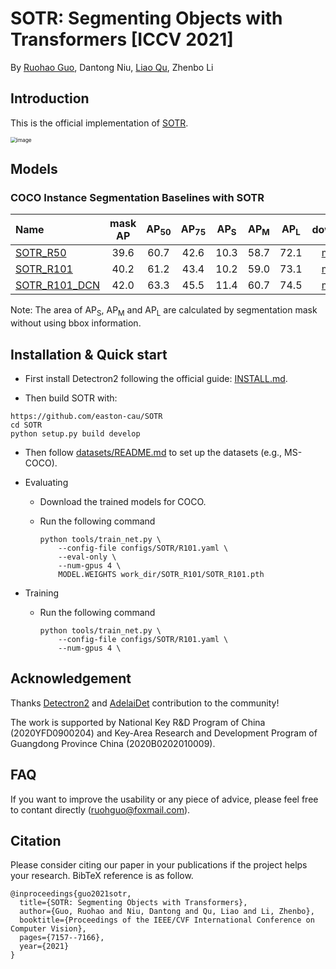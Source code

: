 # SOTR: Segmenting Objects with Transformers [ICCV 2021]
By [Ruohao Guo](https://github.com/easton-cau), Dantong Niu, [Liao Qu](https://github.com/QuLiao1117), Zhenbo Li

## Introduction

This is the official implementation of  [SOTR](https://arxiv.org/abs/2108.06747).

<img src="images/overview.png" alt="image" style="zoom:60%;" />



## Models

### COCO Instance Segmentation Baselines with SOTR

Name |  mask AP | AP<sub>50</sub> | AP<sub>75</sub> | AP<sub>S</sub> | AP<sub>M</sub> | AP<sub>L</sub> | download
:-- |:---:|:---:|:---:|:---:|:---:|:---:|:---:
[SOTR_R50](configs/SOTR/R50.yaml) | 39.6 | 60.7 | 42.6 | 10.3 | 58.7 | 72.1 | [model](https://drive.google.com/file/d/1Aijh9VYy0Omjsz2ei-DfuncaBO0qbct7/view?usp=sharing)
[SOTR_R101](configs/SOTR/R101.yaml) | 40.2 | 61.2 | 43.4 | 10.2 | 59.0 | 73.1 | [model](https://drive.google.com/file/d/1CzQTsvn9vxLnFkDJpIlitFXu1X_vw1dZ/view?usp=sharing)
[SOTR_R101_DCN](configs/SOTR/R_101_DCN.yaml) | 42.0 | 63.3 | 45.5 | 11.4 | 60.7 | 74.5| [model](https://drive.google.com/file/d/19Dy6sXrwaNwGwNvuQyv5pZMWGM_at0ym/view?usp=sharing) 

Note: The area of AP<sub>S</sub>, AP<sub>M</sub> and AP<sub>L</sub> are calculated by segmentation mask without using bbox information.

## Installation & Quick start

- First install Detectron2 following the official guide: [INSTALL.md](https://github.com/facebookresearch/detectron2/blob/master/INSTALL.md).


- Then build SOTR with:


```
https://github.com/easton-cau/SOTR
cd SOTR
python setup.py build develop
```

- Then follow [datasets/README.md](https://github.com/facebookresearch/detectron2/blob/master/datasets/README.md)  to set up the datasets (e.g., MS-COCO).

- Evaluating

  - Download the trained models for COCO. 

  - Run the following command

    ```
    python tools/train_net.py \
        --config-file configs/SOTR/R101.yaml \
        --eval-only \
        --num-gpus 4 \
        MODEL.WEIGHTS work_dir/SOTR_R101/SOTR_R101.pth
    ```

- Training

  - Run the following command

    ```
    python tools/train_net.py \
        --config-file configs/SOTR/R101.yaml \
        --num-gpus 4 \
    ```


## Acknowledgement

Thanks [Detectron2](https://github.com/facebookresearch/detectron2) and [AdelaiDet](https://github.com/aim-uofa/AdelaiDet) contribution to the community!

The work is supported by National Key R&D Program of China (2020YFD0900204) and Key-Area Research and Development Program of Guangdong  Province China (2020B0202010009).

## FAQ
If you want to improve the usability or any piece of advice, please feel free to contant directly (ruohguo@foxmail.com).

## Citation

Please consider citing our paper in your publications if the project helps your research. BibTeX reference is as follow.

```
@inproceedings{guo2021sotr,
  title={SOTR: Segmenting Objects with Transformers},
  author={Guo, Ruohao and Niu, Dantong and Qu, Liao and Li, Zhenbo},
  booktitle={Proceedings of the IEEE/CVF International Conference on Computer Vision},
  pages={7157--7166},
  year={2021}
}
```

